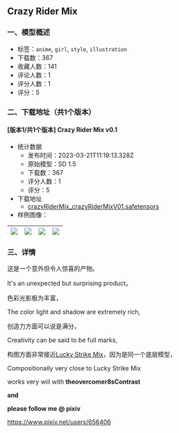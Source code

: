 ## Crazy Rider Mix
### 一、模型概述

- 标签：`anime`, `girl`, `style`, `illustration`
- 下载数：367
- 收藏人数：141
- 评论人数：1
- 评分人数：1
- 评分：5

### 二、下载地址（共1个版本）

#### [版本1/共1个版本] Crazy Rider Mix v0.1

- 统计数据
  - 发布时间：2023-03-21T11:19:13.328Z
  - 原始模型：SD 1.5
  - 下载数：367
  - 评分人数：1
  - 评分：5
- 下载地址
  - [crazyRiderMix_crazyRiderMixV01.safetensors](https://civitai.com/api/download/models/22693)
- 样例图像：

| <img src="https://image.civitai.com/xG1nkqKTMzGDvpLrqFT7WA/8253b01d-eb6e-48ae-742e-537345db2200/width=450/244768.jpeg" /> | <img src="https://image.civitai.com/xG1nkqKTMzGDvpLrqFT7WA/ced7e8e0-8699-4bd8-0f37-acd526d24d00/width=450/244770.jpeg" /> | <img src="https://image.civitai.com/xG1nkqKTMzGDvpLrqFT7WA/92107d94-7cd8-44d6-5380-c0b44a7c6e00/width=450/244767.jpeg" /> | <img src="https://image.civitai.com/xG1nkqKTMzGDvpLrqFT7WA/4b951a6f-cc0c-45d8-9e94-42ef296b6e00/width=450/244769.jpeg" /> |
| ---- | ---- | ---- | ---- |


### 三、详情
<p>这是一个意外但令人惊喜的产物。</p><p>It's an unexpected but surprising product。</p><p></p><p>色彩光影极为丰富，</p><p>The color light and shadow are extremely rich,</p><p></p><p>创造力方面可以说是满分，</p><p>Creativity can be said to be full marks,</p><p></p><p>构图方面非常接近<a rel="ugc" href="https://civitai.com/models/13034/lucky-strike-mix">Lucky Strike Mix</a>，因为是同一个底层模型，</p><p>Compositionally very close to Lucky Strike Mix</p><p></p><p>works very wiil with <strong>theovercomer8sContrast</strong></p><p></p><p><strong>and</strong></p><p><strong>please follow me @ pixiv</strong></p><p><a target="_blank" rel="ugc" href="https://www.pixiv.net/users/656406">https://www.pixiv.net/users/656406</a></p><p></p><p></p>